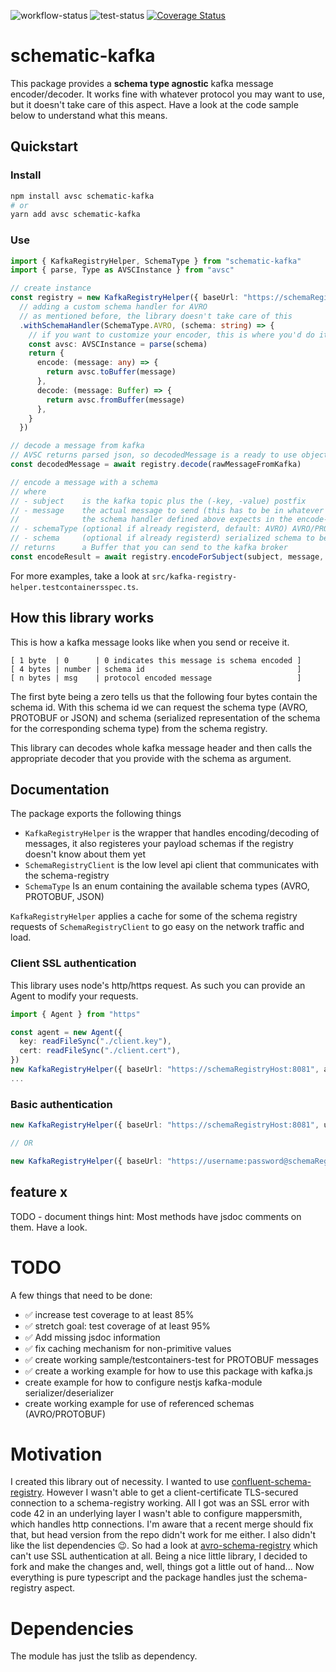 ![workflow-status](https://github.com/konqi/schematic-kafka/actions/workflows/build-actions.yml/badge.svg) ![test-status](https://github.com/konqi/schematic-kafka/actions/workflows/test-actions.yml/badge.svg) [![Coverage Status](https://coveralls.io/repos/github/konqi/schematic-kafka/badge.svg?branch=main)](https://coveralls.io/github/konqi/schematic-kafka?branch=main)

# schematic-kafka

This package provides a **schema type agnostic** kafka message encoder/decoder. It works fine with whatever protocol you may want to use, but it doesn't take care of this aspect. Have a look at the code sample below to understand what this means.

## Quickstart

### Install

```bash
npm install avsc schematic-kafka
# or
yarn add avsc schematic-kafka
```

### Use

```typescript
import { KafkaRegistryHelper, SchemaType } from "schematic-kafka"
import { parse, Type as AVSCInstance } from "avsc"

// create instance
const registry = new KafkaRegistryHelper({ baseUrl: "https://schemaRegistryHost:8081" })
  // adding a custom schema handler for AVRO
  // as mentioned before, the library doesn't take care of this
  .withSchemaHandler(SchemaType.AVRO, (schema: string) => {
    // if you want to customize your encoder, this is where you'd do it
    const avsc: AVSCInstance = parse(schema)
    return {
      encode: (message: any) => {
        return avsc.toBuffer(message)
      },
      decode: (message: Buffer) => {
        return avsc.fromBuffer(message)
      },
    }
  })

// decode a message from kafka
// AVSC returns parsed json, so decodedMessage is a ready to use object
const decodedMessage = await registry.decode(rawMessageFromKafka)

// encode a message with a schema
// where
// - subject    is the kafka topic plus the (-key, -value) postfix
// - message    the actual message to send (this has to be in whatever format
//              the schema handler defined above expects in the encode-function)
// - schemaType (optional if already registerd, default: AVRO) AVRO/PROTOBUF/JSON
// - schema     (optional if already registerd) serialized schema to be used
// returns      a Buffer that you can send to the kafka broker
const encodeResult = await registry.encodeForSubject(subject, message, SchemaType.AVRO, schema)
```

For more examples, take a look at `src/kafka-registry-helper.testcontainersspec.ts`.

## How this library works

This is how a kafka message looks like when you send or receive it.

```
[ 1 byte  | 0      | 0 indicates this message is schema encoded ]
[ 4 bytes | number | schema id                                  ]
[ n bytes | msg    | protocol encoded message                   ]
```

The first byte being a zero tells us that the following four bytes contain the schema id. With this schema id we can request the schema type (AVRO, PROTOBUF or JSON) and schema (serialized representation of the schema for the corresponding schema type) from the schema registry.

This library can decodes whole kafka message header and then calls the appropriate decoder that you provide with the schema as argument.

## Documentation

The package exports the following things

- `KafkaRegistryHelper` is the wrapper that handles encoding/decoding of messages, it also registeres your payload schemas if the registry doesn't know about them yet
- `SchemaRegistryClient` is the low level api client that communicates with the schema-registry
- `SchemaType` Is an enum containing the available schema types (AVRO, PROTOBUF, JSON)

`KafkaRegistryHelper` applies a cache for some of the schema registry requests of `SchemaRegistryClient` to go easy on the network traffic and load.

### Client SSL authentication

This library uses node's http/https request. As such you can provide an Agent to modify your requests.

```typescript
import { Agent } from "https"

const agent = new Agent({
  key: readFileSync("./client.key"),
  cert: readFileSync("./client.cert"),
})
new KafkaRegistryHelper({ baseUrl: "https://schemaRegistryHost:8081", agent })
...
```

### Basic authentication

```typescript
new KafkaRegistryHelper({ baseUrl: "https://schemaRegistryHost:8081", username: "username", password: "password })

// OR

new KafkaRegistryHelper({ baseUrl: "https://username:password@schemaRegistryHost:8081" })
```

## feature x

TODO - document things hint: Most methods have jsdoc comments on them. Have a look.

# TODO

A few things that need to be done:

- ✅ increase test coverage to at least 85%
- ✅ stretch goal: test coverage of at least 95%
- ✅ Add missing jsdoc information
- ✅ fix caching mechanism for non-primitive values
- ✅ create working sample/testcontainers-test for PROTOBUF messages
- ✅ create a working example for how to use this package with kafka.js
- create example for how to configure nestjs kafka-module serializer/deserializer
- create working example for use of referenced schemas (AVRO/PROTOBUF)

# Motivation

I created this library out of necessity. I wanted to use [confluent-schema-registry](https://github.com/kafkajs/confluent-schema-registry). However I wasn't able to get a client-certificate TLS-secured connection to a schema-registry working. All I got was an SSL error with code 42 in an underlying layer I wasn't able to configure mappersmith, which handles http connections. I'm aware that a recent merge should fix that, but head version from the repo didn't work for me either. I also didn't like the list dependencies 😉. So had a look at [avro-schema-registry](https://github.com/bencebalogh/avro-schema-registry) which can't use SSL authentication at all. Being a nice little library, I decided to fork and make the changes and, well, things got a little out of hand... Now everything is pure typescript and the package handles just the schema-registry aspect.

# Dependencies

The module has just the tslib as dependency.

